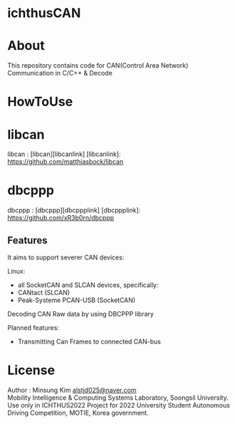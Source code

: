 ichthusCAN
==============
# About

This repository contains code for CAN(Control Area Network) Communication in C/C++ & Decode 

# HowToUse


# libcan
libcan : [libcan][libcanlink]
[libcanlink]: https://github.com/matthiasbock/libcan

# dbcppp
dbcppp : [dbcppp][dbcppplink]
[dbcppplink]: https://github.com/xR3b0rn/dbcppp

## Features
It aims to support severer CAN devices:

Linux:
  * all SocketCAN and SLCAN devices, specifically:
  * CANtact (SLCAN)
  * Peak-Systeme PCAN-USB (SocketCAN)

Decoding CAN Raw data by using DBCPPP library

Planned features:
* Transmitting Can Frames to connected CAN-bus

# License
Author : Minsung Kim <alstjd025@naver.com>   
Mobility Intelligence & Computing Systems Laboratory, Soongsil University.    
Use only in ICHTHUS2022 Project for 2022 University Student Autonomous Driving Competition, MOTIE, Korea government.     



